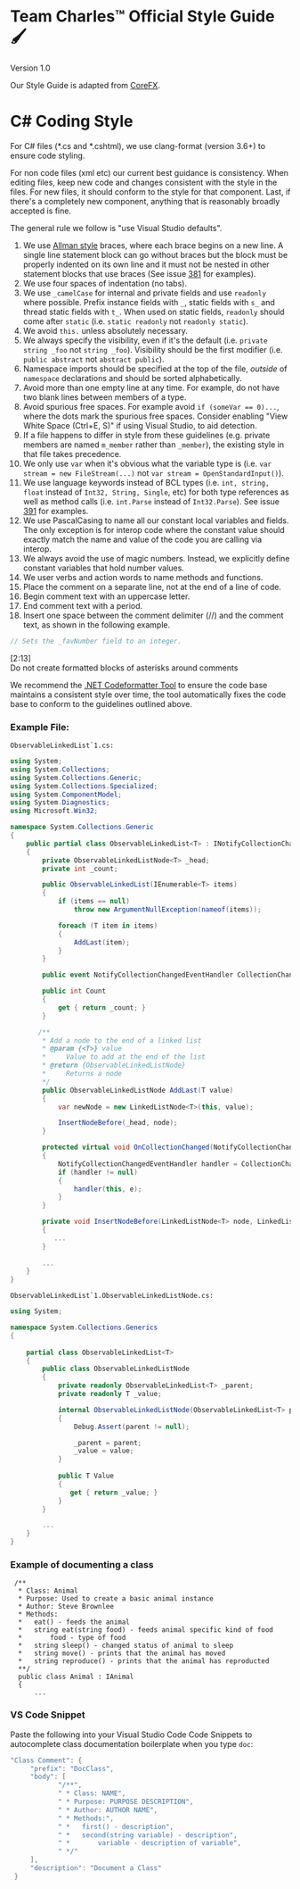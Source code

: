 # Team Charles™ Official Style Guide 🖌

Version 1.0

Our Style Guide is adapted from [CoreFX](https://github.com/dotnet/corefx/blob/master/Documentation/coding-guidelines/coding-style.md).

C# Coding Style
===============

For C# files (*.cs and *.cshtml), we use clang-format (version 3.6+) to ensure code styling.

For non code files (xml etc) our current best guidance is consistency. When editing files, keep new code and changes consistent with the style in the files. For new files, it should conform to the style for that component. Last, if there's a completely new component, anything that is reasonably broadly accepted is fine.

The general rule we follow is "use Visual Studio defaults".

1. We use [Allman style](http://en.wikipedia.org/wiki/Indent_style#Allman_style) braces, where each brace begins on a new line. A single line statement block can go without braces but the block must be properly indented on its own line and it must not be nested in other statement blocks that use braces (See issue [381](https://github.com/dotnet/corefx/issues/381) for examples). 
2. We use four spaces of indentation (no tabs).
3. We use `_camelCase` for internal and private fields and use `readonly` where possible. Prefix instance fields with `_`, static fields with `s_` and thread static fields with `t_`. When used on static fields, `readonly` should come after `static` (i.e. `static readonly` not `readonly static`).
4. We avoid `this.` unless absolutely necessary. 
5. We always specify the visibility, even if it's the default (i.e.
   `private string _foo` not `string _foo`). Visibility should be the first modifier (i.e. 
   `public abstract` not `abstract public`).
6. Namespace imports should be specified at the top of the file, *outside* of
   `namespace` declarations and should be sorted alphabetically.
7. Avoid more than one empty line at any time. For example, do not have two
   blank lines between members of a type.
8. Avoid spurious free spaces.
   For example avoid `if (someVar == 0)...`, where the dots mark the spurious free spaces.
   Consider enabling "View White Space (Ctrl+E, S)" if using Visual Studio, to aid detection.
9. If a file happens to differ in style from these guidelines (e.g. private members are named `m_member`
   rather than `_member`), the existing style in that file takes precedence.
10. We only use `var` when it's obvious what the variable type is (i.e. `var stream = new FileStream(...)` not `var stream = OpenStandardInput()`).
11. We use language keywords instead of BCL types (i.e. `int, string, float` instead of `Int32, String, Single`, etc) for both type references as well as method calls (i.e. `int.Parse` instead of `Int32.Parse`). See issue [391](https://github.com/dotnet/corefx/issues/391) for examples.
12. We use PascalCasing to name all our constant local variables and fields. The only exception is for interop code where the constant value should exactly match the name and value of the code you are calling via interop.
13. We always avoid the use of magic numbers. Instead, we explicitly define constant variables that hold number values.
14. We user verbs and action words to name methods and functions.
15. Place the comment on a separate line, not at the end of a line of code.
16. Begin comment text with an uppercase letter.
17. End comment text with a period.
18. Insert one space between the comment delimiter (//) and the comment text, as shown in the following example.

```csharp
// Sets the _favNumber field to an integer.
```

[2:13]  
Do not create formatted blocks of asterisks around comments

We recommend the [.NET Codeformatter Tool](https://github.com/dotnet/codeformatter) to ensure the code base maintains a consistent style over time, the tool automatically fixes the code base to conform to the guidelines outlined above.

### Example File:

``ObservableLinkedList`1.cs:``

```C#
using System;
using System.Collections;
using System.Collections.Generic;
using System.Collections.Specialized;
using System.ComponentModel;
using System.Diagnostics;
using Microsoft.Win32;

namespace System.Collections.Generic
{
    public partial class ObservableLinkedList<T> : INotifyCollectionChanged, INotifyPropertyChanged
    {
        private ObservableLinkedListNode<T> _head;
        private int _count;

        public ObservableLinkedList(IEnumerable<T> items)
        {
            if (items == null)
                throw new ArgumentNullException(nameof(items));

            foreach (T item in items)
            {
                AddLast(item);
            }
        }

        public event NotifyCollectionChangedEventHandler CollectionChanged;

        public int Count
        {
            get { return _count; }
        }

       /**
        * Add a node to the end of a linked list
        * @param {<T>} value  
        *     Value to add at the end of the list
        * @return {ObservableLinkedListNode}
        *     Returns a node
        */
        public ObservableLinkedListNode AddLast(T value) 
        {
            var newNode = new LinkedListNode<T>(this, value);

            InsertNodeBefore(_head, node);
        }

        protected virtual void OnCollectionChanged(NotifyCollectionChangedEventArgs e)
        {
            NotifyCollectionChangedEventHandler handler = CollectionChanged;
            if (handler != null)
            {
                handler(this, e);
            }
        }

        private void InsertNodeBefore(LinkedListNode<T> node, LinkedListNode<T> newNode)
        {
           ...
        }
        
        ...
    }
}
```

``ObservableLinkedList`1.ObservableLinkedListNode.cs:``

```C#
using System;

namespace System.Collections.Generics
{
    
    partial class ObservableLinkedList<T>
    {
        public class ObservableLinkedListNode
        {
            private readonly ObservableLinkedList<T> _parent;
            private readonly T _value;

            internal ObservableLinkedListNode(ObservableLinkedList<T> parent, T value)
            {
                Debug.Assert(parent != null);

                _parent = parent;
                _value = value;
            }
            
            public T Value
            {
               get { return _value; }
            }
        }

        ...
    }
}
```

### Example of documenting a class

```
 /**
  * Class: Animal
  * Purpose: Used to create a basic animal instance
  * Author: Steve Brownlee 
  * Methods:
  *   eat() - feeds the animal
  *   string eat(string food) - feeds animal specific kind of food
  *       food - type of food
  *   string sleep() - changed status of animal to sleep
  *   string move() - prints that the animal has moved 
  *   string reproduce() - prints that the animal has reproducted
  **/
  public class Animal : IAnimal
  {
      ...
``` 

### VS Code Snippet

Paste the following into your Visual Studio Code Code Snippets to autocomplete class documentation boilerplate when you type `doc`:

```C#
"Class Comment": {
     "prefix": "DocClass",
     "body": [
            "/**",
            " * Class: NAME",
            " * Purpose: PURPOSE DESCRIPTION",
            " * Author: AUTHOR NAME",
            " * Methods:",
            " *   first() - description",
            " *   second(string variable) - description",
            " *       variable - description of variable",
            " */"
     ],
     "description": "Document a Class"
 }
```
